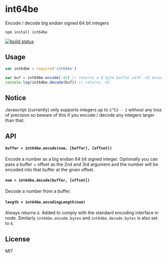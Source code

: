 # int64be

Encode / decode big endian signed 64 bit integers

```
npm install int64be
```

[![build status](http://img.shields.io/travis/mafintosh/int64be.svg?style=flat)](http://travis-ci.org/mafintosh/int64be)

## Usage

``` js
var int64be = require('int64be')

var buf = int64be.encode(-42) // returns a 8 byte buffer with -42 encoded
console.log(int64be.decode(buf)) // returns -42
```

## Notice

Javascript (currently) only supports integers up to `2^53 - 1` without any
loss of precision so beware of this if you encode / decode any integers larger than that.

## API

#### `buffer = int64be.encode(num, [buffer], [offset])`

Encode a number as a big endian 64 bit signed integer.
Optionally you can pass a buffer + offset as the 2nd and 3rd argument
and the number will be encoded into that buffer at the given offset.

#### `num = int64be.decode(buffer, [offset])`

Decode a number from a buffer.

#### `length = int64be.encodingLength(num)`

Always returns `8`. Added to comply with the standard encoding interface in node.
Similarly `int64be.encode.bytes` and `int64be.decode.bytes` is also set to `8`.

## License

MIT
